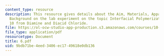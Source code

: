 ```yaml
---
content_type: resource
description: This resource gives details about the Aim, Materials, Apparatus and Brief
  Background on the lab experiment on the topic Interfacial Polymerization of Nylon
  10 from Diamine and Diacid Chloride.
file: https://ol-ocw-studio-app-production.s3.amazonaws.com/courses/10-467-polymer-science-laboratory-fall-2005/9bdb71be4eed3406ec1749618e0db136_6.pdf
file_type: application/pdf
resourcetype: Document
title: 6.pdf
uid: 9bdb71be-4eed-3406-ec17-49618e0db136
---
```

